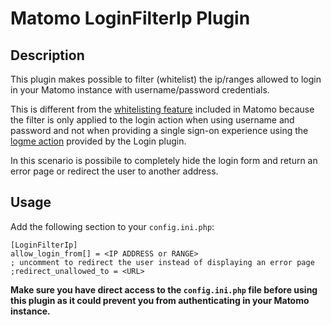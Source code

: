 # Matomo LoginFilterIp Plugin

## Description

This plugin makes possible to filter (whitelist) the ip/ranges allowed to
login in your Matomo instance with username/password credentials.

This is different from the [whitelisting
feature](https://matomo.org/faq/how-to/faq_25543/) included in Matomo because
the filter is only applied to the login action when using username and password
and not when providing a single sign-on experience using the [logme
action](https://matomo.org/faq/how-to/faq_30/) provided by the Login plugin.

In this scenario is possibile to completely hide the login form and return an
error page or redirect the user to another address.

## Usage

Add the following section to your `config.ini.php`:

```
[LoginFilterIp]
allow_login_from[] = <IP ADDRESS or RANGE>
; uncomment to redirect the user instead of displaying an error page
;redirect_unallowed_to = <URL>
```

**Make sure you have direct access to the `config.ini.php` file before using this
plugin as it could prevent you from authenticating in your Matomo instance.**
